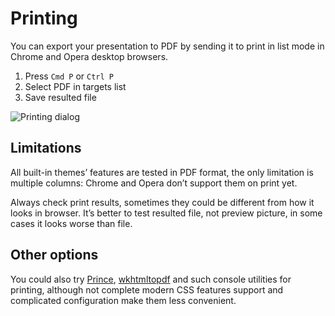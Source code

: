 # Printing

You can export your presentation to PDF by sending it to print in list mode in Chrome and Opera desktop browsers.

1. Press `Cmd P` or `Ctrl P`
2. Select PDF in targets list
3. Save resulted file

![Printing dialog](../../../../../../../../diaporamas/slides-sciencespo\_files/rmdshower/node\_modules/shower-material/package/docs/images/printing.png)

## Limitations

All built-in themes’ features are tested in PDF format, the only limitation is multiple columns: Chrome and Opera don’t support them on print yet.

Always check print results, sometimes they could be different from how it looks in browser. It’s better to test resulted file, not preview picture, in some cases it looks worse than file.

## Other options

You could also try [Prince](http://princexml.com), [wkhtmltopdf](http://code.google.com/p/wkhtmltopdf) and such console utilities for printing, although not complete modern CSS features support and complicated configuration make them less convenient.
